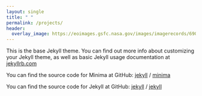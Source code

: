 ```yaml
---
layout: single
title: " " 
permalink: /projects/
header:
  overlay_image: https://eoimages.gsfc.nasa.gov/images/imagerecords/69000/69613/California.A2003361.1850.500m.jpg 
---
```


This is the base Jekyll theme. You can find out more info about customizing your Jekyll theme, as well as basic Jekyll usage documentation at [jekyllrb.com](https://jekyllrb.com/)

You can find the source code for Minima at GitHub:
[jekyll][jekyll-organization] /
[minima](https://github.com/jekyll/minima)

You can find the source code for Jekyll at GitHub:
[jekyll][jekyll-organization] /
[jekyll](https://github.com/jekyll/jekyll)


[jekyll-organization]: https://github.com/jekyll
